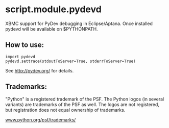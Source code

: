 script.module.pydevd
==================

XBMC support for PyDev debugging in Eclipse/Aptana.
Once installed pydevd will be available on $PYTHONPATH.

How to use:
-----------

	import pydevd
	pydevd.settrace(stdoutToServer=True, stderrToServer=True)

See http://pydev.org/ for details.

Trademarks:
----------

"Python" is a registered trademark of the PSF. The Python logos (in several variants) are trademarks of the PSF as well. The logos are not registered, but registration does not equal ownership of trademarks.

www.python.org/psf/trademarks/
